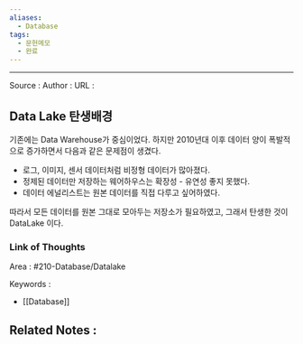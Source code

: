 ```yaml
---
aliases:
  - Database
tags:
  - 문헌메모
  - 완료
---
```



---


Source :
Author : 
URL :

## Data Lake 탄생배경
기존에는 Data Warehouse가 중심이었다.
하지만 2010년대 이후 데이터 양이 폭발적으로 증가하면서 다음과 같은 문제점이 생겼다.
- 로그, 이미지, 센서 데이터처럼 비정형 데이터가 많아졌다.
- 정제된 데이터만 저장하는 웨어하우스는 확장성 - 유연성 좋지 못했다.
- 데이터 에널리스트는 원본 데이터를 직접 다루고 싶어하였다.

따라서 모든 데이터를 원본 그대로 모아두는 저장소가 필요하였고, 그래서 탄생한 것이 DataLake 이다.
### Link of Thoughts
Area : #210-Database/Datalake 

Keywords :
- [[Database]]

Related Notes : 
- 